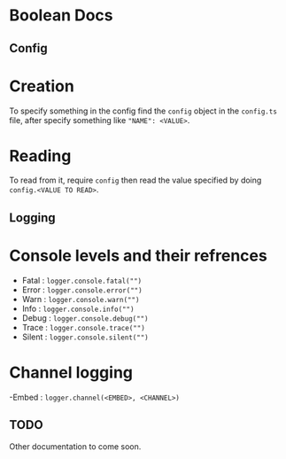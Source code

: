 # Boolean Docs

## Config

# Creation
 To specify something in the config find the `config` object in the `config.ts` file, after specify something like `"NAME": <VALUE>`.

# Reading
 To read from it, require `config` then read the value specified by doing `config.<VALUE TO READ>`.
 
## Logging

# Console levels and their refrences
 - Fatal   :   `logger.console.fatal("")`
 - Error   :   `logger.console.error("")`
 - Warn    :   `logger.console.warn("")`
 - Info    :   `logger.console.info("")`
 - Debug   :   `logger.console.debug("")`
 - Trace   :   `logger.console.trace("")`
 - Silent  :   `logger.console.silent("")`
 
# Channel logging
 -Embed    : `logger.channel(<EMBED>, <CHANNEL>)`
 
## TODO

Other documentation to come soon.
 
 
 
 
